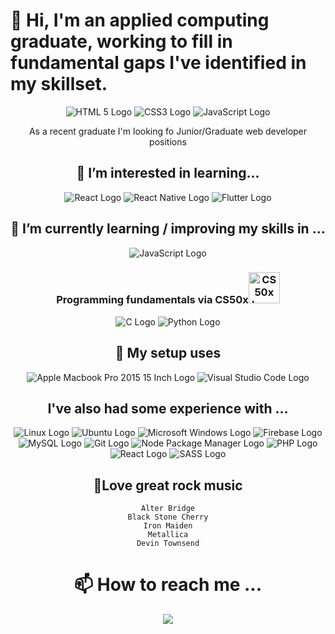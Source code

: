 # 👋 Hi, I'm an applied computing graduate, working to fill in fundamental gaps I've identified in my skillset.

<center>
<img alt="HTML 5 Logo" src="https://img.shields.io/badge/HTML5-E34F26?style=for-the-badge&logo=html5&logoColor=white" />
<img alt="CSS3 Logo" src="https://img.shields.io/badge/CSS3-1572B6?style=for-the-badge&logo=css3&logoColor=white" />
<img alt="JavaScript Logo" src="https://img.shields.io/badge/JavaScript-F7DF1E?style=for-the-badge&logo=javascript&logoColor=black" />
<center />

As a recent graduate I'm looking fo Junior/Graduate web developer positions

 ## 👀 I’m interested in learning...
<img alt="React Logo" src="https://img.shields.io/badge/React-20232A?style=for-the-badge&logo=react&logoColor=61DAFB" />
<img alt="React Native Logo" src="https://img.shields.io/badge/React_Native-20232A?style=for-the-badge&logo=react&logoColor=61DAFB" />
<img alt="Flutter Logo" src="https://img.shields.io/badge/Flutter-02569B?style=for-the-badge&logo=flutter&logoColor=white" />
 
 ## :muscle: I’m currently learning / improving my skills in ...
<img alt="JavaScript Logo" src="https://img.shields.io/badge/JavaScript-F7DF1E?style=for-the-badge&logo=javascript&logoColor=black" />

### Programming fundamentals via CS50x<img alt="CS50x Logo" src="https://images.squarespace-cdn.com/content/v1/53f24e0fe4b0a4ac7c8dc6f5/1593724337423-C05983EK1YMSQ2B29MT0/ke17ZwdGBToddI8pDm48kDlL8Yd5ulXsV8CssZHhGc57gQa3H78H3Y0txjaiv_0fDoOvxcdMmMKkDsyUqMSsMWxHk725yiiHCCLfrh8O1z5QPOohDIaIeljMHgDF5CVlOqpeNLcJ80NK65_fV7S1USFOpE3PmbuNOivvSazJTdrD4dc5UuhfBQ2L2UzoKqYAirjcSQbdINryqaTbdKsomw/harvard-logo-transparent.jpg?format=1000w" height="50"/>
<img alt="C Logo" src="https://img.shields.io/badge/C-00599C?style=for-the-badge&logo=c&logoColor=white" />
<img alt="Python Logo" src="https://img.shields.io/badge/Python-14354C?style=for-the-badge&logo=python&logoColor=white" />

## :office: My setup uses
<img alt="Apple Macbook Pro 2015 15 Inch Logo" src="https://img.shields.io/badge/Apple-MacBook_Pro_2015_15%22-999999?style=for-the-badge&logo=apple&logoColor=white" />
<img alt="Visual Studio Code Logo" src="https://img.shields.io/badge/Visual_Studio_Code-0078D4?style=for-the-badge&logo=visual%20studio%20code&logoColor=white" />

## I've also had some experience with ...

<img alt="Linux Logo" src="https://img.shields.io/badge/Linux-FCC624?style=for-the-badge&logo=linux&logoColor=black" />
<img alt="Ubuntu Logo" src="https://img.shields.io/badge/Ubuntu-E95420?style=for-the-badge&logo=ubuntu&logoColor=white" />
<img alt="Microsoft Windows Logo" src="https://img.shields.io/badge/Windows-0078D6?style=for-the-badge&logo=windows&logoColor=white" />

<img alt="Firebase Logo" src="https://img.shields.io/badge/firebase-ffca28?style=for-the-badge&logo=firebase&logoColor=white" />
<img alt="MySQL Logo" src="https://img.shields.io/badge/MySQL-00000F?style=for-the-badge&logo=mysql&logoColor=white" />

<img alt="Git Logo" src="https://img.shields.io/badge/Git-F05032?style=for-the-badge&logo=git&logoColor=white" />
<img alt="Node Package Manager Logo" src="https://img.shields.io/badge/npm-CB3837?style=for-the-badge&logo=npm&logoColor=white" />

<img alt="PHP Logo" src="https://img.shields.io/badge/PHP-777BB4?style=for-the-badge&logo=php&logoColor=white" />
<img alt="React Logo" src="https://img.shields.io/badge/React-20232A?style=for-the-badge&logo=react&logoColor=61DAFB" />
<img alt="SASS Logo" src="https://img.shields.io/badge/Sass-CC6699?style=for-the-badge&logo=sass&logoColor=white" />

## :metal:Love great rock music
	Alter Bridge
	Black Stone Cherry
	Iron Maiden
	Metallica
	Devin Townsend

# 📫 How to reach me ...
<a href="https://www.linkedin.com/in/mitchell-skee/"><img src="https://img.shields.io/badge/LinkedIn-0077B5?style=for-the-badge&logo=linkedin&logoColor=white" /> </a>

<!---
MetalMitch/MetalMitch is a ✨ special ✨ repository because its `README.md` (this file) appears on your GitHub profile.
You can click the Preview link to take a look at your changes.
--->
